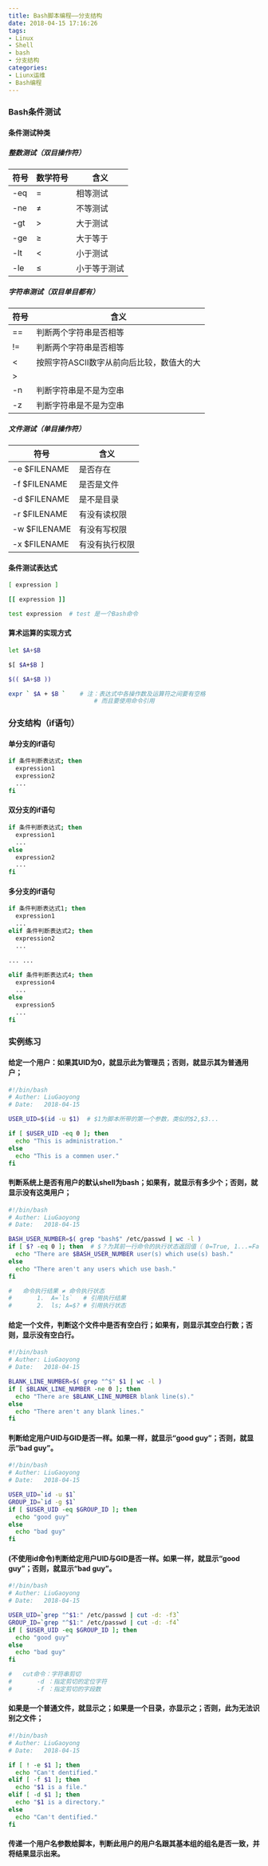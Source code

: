 ```yaml
---
title: Bash脚本编程——分支结构
date: 2018-04-15 17:16:26
tags: 
- Linux
- Shell
- bash
- 分支结构
categories:
- Liunx运维
- Bash编程
---
```


### Bash条件测试

#### 条件测试种类

##### 整数测试（双目操作符）

符号 | 数学符号 |含义
---  |---|---
-eq  | = | 相等测试
-ne  | ≠ | 不等测试
-gt  | > | 大于测试
-ge  | ≥ | 大于等于
-lt  | < | 小于测试
-le  | ≤ | 小于等于测试

##### 字符串测试（双目单目都有）

符号|含义
--- |---
==  | 判断两个字符串是否相等
!=  | 判断两个字符串是否相等
<  | 按照字符ASCII数字从前向后比较，数值大的大
\>  |
-n  | 判断字符串是不是为空串
-z  | 判断字符串是不是为空串

##### 文件测试（单目操作符）

符号|含义
--- |---
-e $FILENAME | 是否存在
-f $FILENAME | 是否是文件
-d $FILENAME | 是不是目录
-r $FILENAME | 有没有读权限
-w $FILENAME | 有没有写权限
-x $FILENAME | 有没有执行权限

#### 条件测试表达式

```sh
[ expression ]

[[ expression ]]

test expression  # test 是一个Bash命令
```

#### 算术运算的实现方式

```sh
let $A+$B

$[ $A+$B ]

$(( $A+$B ))

expr ` $A + $B `   	# 注：表达式中各操作数及运算符之间要有空格
                        # 而且要使用命令引用
```


### 分支结构（if语句）

#### 单分支的if语句

```sh
if 条件判断表达式; then
  expression1
  expression2
  ...
fi
```

#### 双分支的if语句

```sh
if 条件判断表达式; then
  expression1
  ...
else
  expression2
  ...
fi
```

#### 多分支的if语句

```bash
if 条件判断表达式1; then
  expression1
  ...
elif 条件判断表达式2; then
  expression2
  ...
  
... ...

elif 条件判断表达式4; then
  expression4
  ...
else
  expression5
  ...
fi
```

### 实例练习

#### 给定一个用户：如果其UID为0，就显示此为管理员；否则，就显示其为普通用户；

```bash
#!/bin/bash
# Auther: LiuGaoyong
# Date:   2018-04-15

USER_UID=$(id -u $1)  # $1为脚本所带的第一个参数，类似的$2,$3...

if [ $USER_UID -eq 0 ]; then
  echo "This is administration."
else
  echo "This is a commen user."
fi
```

#### 判断系统上是否有用户的默认shell为bash；如果有，就显示有多少个；否则，就显示没有这类用户；

```sh
#!/bin/bash
# Auther: LiuGaoyong
# Date:   2018-04-15

BASH_USER_NUMBER=$( grep "bash$" /etc/passwd | wc -l )
if [ $? -eq 0 ]; then  # $？为其前一行命令的执行状态返回值（ 0=True, 1...=False ）
  echo "There are $BASH_USER_NUMBER user(s) which use(s) bash."
else
  echo "There aren't any users which use bash."
fi

#	命令执行结果 ≠ 命令执行状态
#		1.  A=`ls`	 # 引用执行结果
#		2.  ls; A=$? # 引用执行状态

```

#### 给定一个文件，判断这个文件中是否有空白行；如果有，则显示其空白行数；否则，显示没有空白行。

```sh
#!/bin/bash
# Auther: LiuGaoyong
# Date:   2018-04-15

BLANK_LINE_NUMBER=$( grep "^$" $1 | wc -l )
if [ $BLANK_LINE_NUMBER -ne 0 ]; then
  echo "There are $BLANK_LINE_NUMBER blank line(s)."
else
  echo "There aren't any blank lines."
fi
```

#### 判断给定用户UID与GID是否一样。如果一样，就显示“good guy”；否则，就显示“bad guy”。

```sh
#!/bin/bash
# Auther: LiuGaoyong
# Date:   2018-04-15

USER_UID=`id -u $1`
GROUP_ID=`id -g $1`
if [ $USER_UID -eq $GROUP_ID ]; then
  echo "good guy"
else
  echo "bad guy"
fi
```

#### (不使用id命令)判断给定用户UID与GID是否一样。如果一样，就显示“good guy”；否则，就显示“bad guy”。

```sh
#!/bin/bash
# Auther: LiuGaoyong
# Date:   2018-04-15

USER_UID=`grep "^$1:" /etc/passwd | cut -d: -f3`
GROUP_ID=`grep "^$1:" /etc/passwd | cut -d: -f4`
if [ $USER_UID -eq $GROUP_ID ]; then
  echo "good guy"
else
  echo "bad guy"
fi

#	cut命令：字符串剪切
#		-d ：指定剪切的定位字符
#		-f ：指定剪切的字段数

```

#### 如果是一个普通文件，就显示之；如果是一个目录，亦显示之；否则，此为无法识别之文件；

```sh
#!/bin/bash
# Auther: LiuGaoyong
# Date:   2018-04-15

if [ ! -e $1 ]; then
  echo "Can't dentified."
elif [ -f $1 ]; then 
  echo "$1 is a file."
elif [ -d $1 ]; then 
  echo "$1 is a directory."
else
  echo "Can't dentified."
fi
```

#### 传递一个用户名参数给脚本，判断此用户的用户名跟其基本组的组名是否一致，并将结果显示出来。
